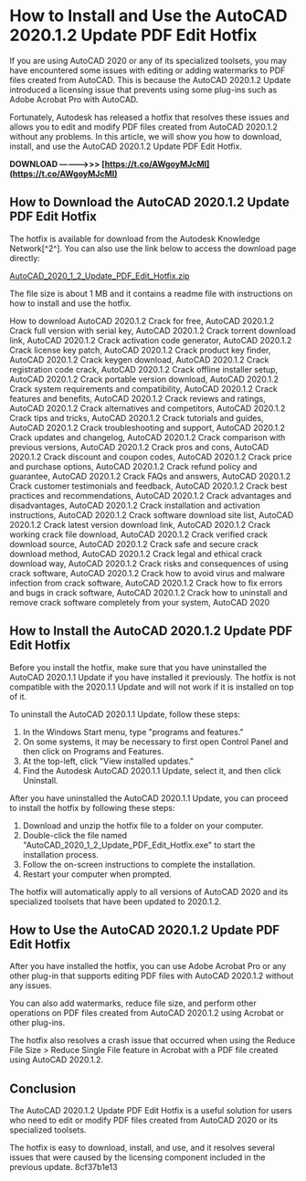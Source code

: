 # How to Install and Use the AutoCAD 2020.1.2 Update PDF Edit Hotfix
 
If you are using AutoCAD 2020 or any of its specialized toolsets, you may have encountered some issues with editing or adding watermarks to PDF files created from AutoCAD. This is because the AutoCAD 2020.1.2 Update introduced a licensing issue that prevents using some plug-ins such as Adobe Acrobat Pro with AutoCAD.
 
Fortunately, Autodesk has released a hotfix that resolves these issues and allows you to edit and modify PDF files created from AutoCAD 2020.1.2 without any problems. In this article, we will show you how to download, install, and use the AutoCAD 2020.1.2 Update PDF Edit Hotfix.
 
**DOWNLOAD –––––>>> [https://t.co/AWgoyMJcMI](https://t.co/AWgoyMJcMI)**


 
## How to Download the AutoCAD 2020.1.2 Update PDF Edit Hotfix
 
The hotfix is available for download from the Autodesk Knowledge Network[^2^]. You can also use the link below to access the download page directly:
 
[AutoCAD\_2020\_1\_2\_Update\_PDF\_Edit\_Hotfix.zip](https://knowledge.autodesk.com/support/autocad/troubleshooting/caas/downloads/content/autodesk-C2-AE-autocad-C2-AE-202012-update-pdf-edit-hotfix.html)
 
The file size is about 1 MB and it contains a readme file with instructions on how to install and use the hotfix.
 
How to download AutoCAD 2020.1.2 Crack for free,  AutoCAD 2020.1.2 Crack full version with serial key,  AutoCAD 2020.1.2 Crack torrent download link,  AutoCAD 2020.1.2 Crack activation code generator,  AutoCAD 2020.1.2 Crack license key patch,  AutoCAD 2020.1.2 Crack product key finder,  AutoCAD 2020.1.2 Crack keygen download,  AutoCAD 2020.1.2 Crack registration code crack,  AutoCAD 2020.1.2 Crack offline installer setup,  AutoCAD 2020.1.2 Crack portable version download,  AutoCAD 2020.1.2 Crack system requirements and compatibility,  AutoCAD 2020.1.2 Crack features and benefits,  AutoCAD 2020.1.2 Crack reviews and ratings,  AutoCAD 2020.1.2 Crack alternatives and competitors,  AutoCAD 2020.1.2 Crack tips and tricks,  AutoCAD 2020.1.2 Crack tutorials and guides,  AutoCAD 2020.1.2 Crack troubleshooting and support,  AutoCAD 2020.1.2 Crack updates and changelog,  AutoCAD 2020.1.2 Crack comparison with previous versions,  AutoCAD 2020.1.2 Crack pros and cons,  AutoCAD 2020.1.2 Crack discount and coupon codes,  AutoCAD 2020.1.2 Crack price and purchase options,  AutoCAD 2020.1.2 Crack refund policy and guarantee,  AutoCAD 2020.1.2 Crack FAQs and answers,  AutoCAD 2020.1.2 Crack customer testimonials and feedback,  AutoCAD 2020.1.2 Crack best practices and recommendations,  AutoCAD 2020.1.2 Crack advantages and disadvantages,  AutoCAD 2020.1.2 Crack installation and activation instructions,  AutoCAD 2020.1.2 Crack software download site list,  AutoCAD 2020.1.2 Crack latest version download link,  AutoCAD 2020.1.2 Crack working crack file download,  AutoCAD 2020.1.2 Crack verified crack download source,  AutoCAD 2020.1.2 Crack safe and secure crack download method,  AutoCAD 2020.1.2 Crack legal and ethical crack download way,  AutoCAD 2020.1.2 Crack risks and consequences of using crack software,  AutoCAD 2020.1.2 Crack how to avoid virus and malware infection from crack software,  AutoCAD 2020.1.2 Crack how to fix errors and bugs in crack software,  AutoCAD 2020.1.2 Crack how to uninstall and remove crack software completely from your system,  AutoCAD 2020
 
## How to Install the AutoCAD 2020.1.2 Update PDF Edit Hotfix
 
Before you install the hotfix, make sure that you have uninstalled the AutoCAD 2020.1.1 Update if you have installed it previously. The hotfix is not compatible with the 2020.1.1 Update and will not work if it is installed on top of it.
 
To uninstall the AutoCAD 2020.1.1 Update, follow these steps:
 
1. In the Windows Start menu, type "programs and features."
2. On some systems, it may be necessary to first open Control Panel and then click on Programs and Features.
3. At the top-left, click "View installed updates."
4. Find the Autodesk AutoCAD 2020.1.1 Update, select it, and then click Uninstall.

After you have uninstalled the AutoCAD 2020.1.1 Update, you can proceed to install the hotfix by following these steps:

1. Download and unzip the hotfix file to a folder on your computer.
2. Double-click the file named "AutoCAD\_2020\_1\_2\_Update\_PDF\_Edit\_Hotfix.exe" to start the installation process.
3. Follow the on-screen instructions to complete the installation.
4. Restart your computer when prompted.

The hotfix will automatically apply to all versions of AutoCAD 2020 and its specialized toolsets that have been updated to 2020.1.2.
 
## How to Use the AutoCAD 2020.1.2 Update PDF Edit Hotfix
 
After you have installed the hotfix, you can use Adobe Acrobat Pro or any other plug-in that supports editing PDF files with AutoCAD 2020.1.2 without any issues.
 
You can also add watermarks, reduce file size, and perform other operations on PDF files created from AutoCAD 2020.1.2 using Acrobat or other plug-ins.
 
The hotfix also resolves a crash issue that occurred when using the Reduce File Size > Reduce Single File feature in Acrobat with a PDF file created using AutoCAD 2020.1.2.
 
## Conclusion
 
The AutoCAD 2020.1.2 Update PDF Edit Hotfix is a useful solution for users who need to edit or modify PDF files created from AutoCAD 2020 or its specialized toolsets.
 
The hotfix is easy to download, install, and use, and it resolves several issues that were caused by the licensing component included in the previous update.
 8cf37b1e13
 
